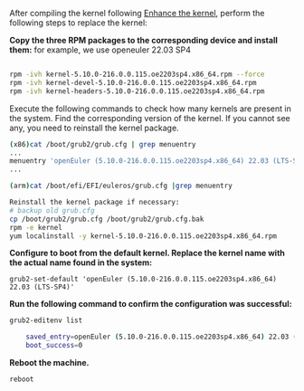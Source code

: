 After compiling the kernel following [Enhance the kernel](https://github.com/kmesh-net/kmesh/blob/main/docs/kmesh_kernel_compile.md), perform the following steps to replace the kernel:

**Copy the three RPM packages to the corresponding device and install them:**
for example, we use openeuler 22.03 SP4

```bash

rpm -ivh kernel-5.10.0-216.0.0.115.oe2203sp4.x86_64.rpm --force
rpm -ivh kernel-devel-5.10.0-216.0.0.115.oe2203sp4.x86_64.rpm
rpm -ivh kernel-headers-5.10.0-216.0.0.115.oe2203sp4.x86_64.rpm

```

Execute the following commands to check how many kernels are present in the system. 
Find the corresponding version of the kernel.
If you cannot see any, you need to reinstall the kernel package.

```bash
(x86)cat /boot/grub2/grub.cfg | grep menuentry
...
menuentry 'openEuler (5.10.0-216.0.0.115.oe2203sp4.x86_64) 22.03 (LTS-SP4)'
...

```

```bash
(arm)cat /boot/efi/EFI/euleros/grub.cfg |grep menuentry
```

```bash
Reinstall the kernel package if necessary:
# backup old grub.cfg
cp /boot/grub2/grub.cfg /boot/grub2/grub.cfg.bak
rpm -e kernel
yum localinstall -y kernel-5.10.0-216.0.0.115.oe2203sp4.x86_64.rpm
```

**Configure to boot from the default kernel. Replace the kernel name with the actual name found in the system:**

```
grub2-set-default 'openEuler (5.10.0-216.0.0.115.oe2203sp4.x86_64) 22.03 (LTS-SP4)'
```

**Run the following command to confirm the configuration was successful:**

```bash
grub2-editenv list

    saved_entry=openEuler (5.10.0-216.0.0.115.oe2203sp4.x86_64) 22.03 (LTS-SP4)
    boot_success=0

```

**Reboot the machine.**
```bash
reboot
```